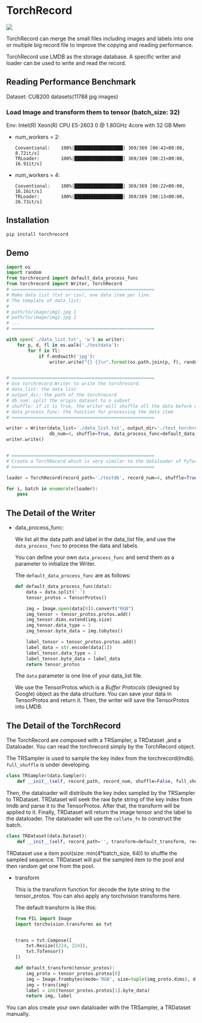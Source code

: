 # TorchRecord

![](https://img.shields.io/badge/torchrecord-v0.1.0-blue.svg)

TorchRecord can merge the small files including images and labels into one or multiple big record file to improve the copying and reading performance.

TorchRecord use LMDB as the storage database. A specific writer and loader can be used to write and read the record.

## Reading Performance Benchmark

Dataset: CUB200 datasets(11788 jpg images)

### Load Image and transform them to tensor (batch_size: 32)

Env: Intel(R) Xeon(R) CPU E5-2603 0 @ 1.80GHz 4core with 32 GB Mem

- num_workers = 2:
    ```
    Conventional:    100%|██████████████████| 369/369 [00:42<00:00,  8.72it/s]
    TRLoader:        100%|██████████████████| 369/369 [00:21<00:00, 16.91it/s]
    ```

- num_workers = 4:
    ```
    Conventional:    100%|██████████████████| 369/369 [00:22<00:00, 16.16it/s]
    TRLoader:        100%|██████████████████| 369/369 [00:13<00:00, 26.73it/s]
    ```
## Installation

```bash
pip install torchrecord
```

## Demo

```python
import os
import random
from torchrecord import default_data_process_func
from torchrecord import Writer, TorchRecord
# =====================================================
# Make data list (txt or csv), one data item per line.
# The template of data_list:
#
# path/to/image/img1.jpg 1
# path/to/image/img2.jpg 2
# ...
# =====================================================

with open('./data_list.txt', 'w') as writer:
    for p, d, fl in os.walk('./testdata'):
        for f in fl:
            if f.endswith('jpg'):
                writer.write("{} {}\n".format(os.path.join(p, f), random.randint(0, 10)))


# =====================================================
# Use torchrecord.Writer to write the torchrecord.
# data_list: the data list
# output_dir: the path of the torchrecord
# db_num: split the origin dataset to n subset
# shuffle: if it is True, the writer will shuffle all the data before writing them to the torchrecord
# data_process_func: the function for processing the data item
# =====================================================

writer = Writer(data_list='./data_list.txt', output_dir='./test_torchrecord', 
                db_num=4, shuffle=True, data_process_func=default_data_process_func)
writer.write()


# =====================================================
# Create a TorchRecord which is very similar to the dataloader of PyTorch
# =====================================================

loader = TorchRecord(record_path='./testdb', record_num=4, shuffle=True, batch_size=32, num_workers=4)

for i, batch in enumerate(loader):
    pass

```

## The Detail of the Writer

- data_process_func:

    We list all the data path and label in the data_list file, and use the `data_process_func` to process the data and labels.

    You can define your own `data_process_func` and send them as a parameter to initialize the Writer.

    The `default_data_process_func` are as follows:

    ```python
    def default_data_process_func(data):
        data = data.split(' ')
        tensor_protos = TensorProtos()

        img = Image.open(data[0]).convert("RGB")
        img_tensor = tensor_protos.protos.add()
        img_tensor.dims.extend(img.size)
        img_tensor.data_type = 3
        img_tensor.byte_data = img.tobytes()

        label_tensor = tensor_protos.protos.add()
        label_data = str.encode(data[1])
        label_tensor.data_type = 3
        label_tensor.byte_data = label_data
        return tensor_protos
    ```

    The `data` parameter is one line of your data_list file. 

    We use the TensorProtos which is a *Buffer Protocols* (designed by Google) object as the data structure. You can save your data in TensorProtos
    and return it. Then, the writer will save the TensorProtos into LMDB.
    

## The Detail of the TorchRecord

The TorchRecord are composed with a TRSampler, a TRDataset ,and a Dataloader. You can read the torchrecord simply by the TorchRecord object. 

The TRSampler is used to sample the key index from the torchrecord(lmdb). `full_shuffle` is under developing.
```python
class TRSampler(data.Sampler):
    def __init__(self, record_path, record_num, shuffle=False, full_shuffle=False, batch_size=1, num_workers=1):
```

Then, the dataloader will distribute the key index sampled by the TRSampler to TRDataset. TRDataset will seek the raw byte string of the key index from lmdb and parse it to the TensorProtos. After that, the transform will be applied to it. Finally, TRDataset will return the image tensor and the label to the dataloader. The dataloader will use the `collate_fn` to construct the batch.

```python
class TRDataset(data.Dataset):
    def __init__(self, record_path='', transform=default_transform, record_num=1, shuffle=False, batch_size=1, proto=TensorProtos):
```

TRDataset use a item pool(size: min(4*batch_size, 64)) to shuffle the sampled sequence. TRDataset will put the sampled item to the pool and then random get one from the pool.

- transform

    This is the transform function for decode the byte string to the tensor_protos. You can also apply any torchvision transforms here.

    The default transform is like this:

    ```python
    from PIL import Image
    import torchvision.transforms as tvt


    trans = tvt.Compose([
        tvt.Resize((224, 224)),
        tvt.ToTensor()
    ])

    def default_transform(tensor_protos):
        img_proto = tensor_protos.protos[0]
        img = Image.frombytes(mode='RGB', size=tuple(img_proto.dims), data=img_proto.byte_data)
        img = trans(img)
        label = int(tensor_protos.protos[1].byte_data)
        return img, label
    ```

You can alos create your own dataloader with the TRSampler, a TRDataset manually.

